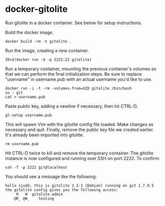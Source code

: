 docker-gitolite
===============

Run gitolite in a docker container. See below for setup instructions.

Build the docker image.

    docker build -rm -t gitolite .

Run the image, creating a new container.

    ID=$(docker run -d -p 2222:22 gitolite)

Run a temporary container, mounting the previous container's volumes so that
we can perform the final initialization steps. Be sure to replace "username" in
username.pub with an actual username you'd like to use.

    docker run -i -t -rm -volumes-from=$ID gitolite /bin/bash
    su - git
    cat > username.pub

Paste public key, adding a newline if necessary, then hit CTRL-D.

    gl-setup username.pub

This will spawn Vim with the gitolite config file loaded. Make changes as
necessary and quit. Finally, remove the public key file we created earlier. It's
already been imported into gitolite.

    rm username.pub

Hit CTRL-D twice to kill and remove the temporary container. The gitolite
instance is now configured and running over SSH on port 2222. To confirm:

    ssh -T -p 2222 git@localhost

You should see a message like the following:

    hello sjudd, this is gitolite 2.2-1 (Debian) running on git 1.7.9.5
    the gitolite config gives you the following access:
         R   W  gitolite-admin
        @R_ @W_    testing

